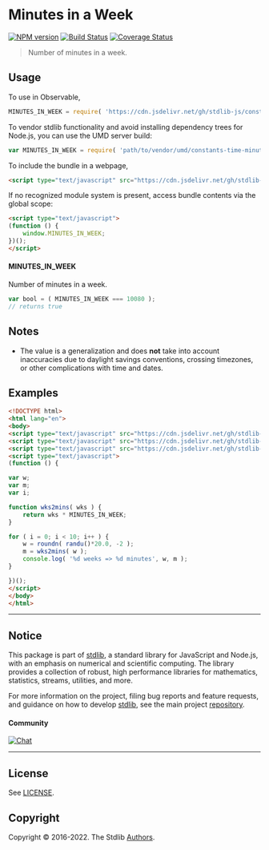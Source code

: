<!--

@license Apache-2.0

Copyright (c) 2018 The Stdlib Authors.

Licensed under the Apache License, Version 2.0 (the "License");
you may not use this file except in compliance with the License.
You may obtain a copy of the License at

   http://www.apache.org/licenses/LICENSE-2.0

Unless required by applicable law or agreed to in writing, software
distributed under the License is distributed on an "AS IS" BASIS,
WITHOUT WARRANTIES OR CONDITIONS OF ANY KIND, either express or implied.
See the License for the specific language governing permissions and
limitations under the License.

-->

# Minutes in a Week

[![NPM version][npm-image]][npm-url] [![Build Status][test-image]][test-url] [![Coverage Status][coverage-image]][coverage-url] <!-- [![dependencies][dependencies-image]][dependencies-url] -->

> Number of minutes in a week.



<section class="usage">

## Usage

To use in Observable,

```javascript
MINUTES_IN_WEEK = require( 'https://cdn.jsdelivr.net/gh/stdlib-js/constants-time-minutes-in-week@v0.0.8-umd/browser.js' )
```

To vendor stdlib functionality and avoid installing dependency trees for Node.js, you can use the UMD server build:

```javascript
var MINUTES_IN_WEEK = require( 'path/to/vendor/umd/constants-time-minutes-in-week/index.js' )
```

To include the bundle in a webpage,

```html
<script type="text/javascript" src="https://cdn.jsdelivr.net/gh/stdlib-js/constants-time-minutes-in-week@v0.0.8-umd/browser.js"></script>
```

If no recognized module system is present, access bundle contents via the global scope:

```html
<script type="text/javascript">
(function () {
    window.MINUTES_IN_WEEK;
})();
</script>
```

#### MINUTES_IN_WEEK

Number of minutes in a week.

```javascript
var bool = ( MINUTES_IN_WEEK === 10080 );
// returns true
```

</section>

<!-- /.usage -->

<section class="notes">

## Notes

-   The value is a generalization and does **not** take into account inaccuracies due to daylight savings conventions, crossing timezones, or other complications with time and dates. 

</section>

<!-- /.notes -->

<section class="examples">

## Examples

<!-- eslint no-undef: "error" -->

```html
<!DOCTYPE html>
<html lang="en">
<body>
<script type="text/javascript" src="https://cdn.jsdelivr.net/gh/stdlib-js/random-base-randu@umd/browser.js"></script>
<script type="text/javascript" src="https://cdn.jsdelivr.net/gh/stdlib-js/math-base-special-roundn@umd/browser.js"></script>
<script type="text/javascript" src="https://cdn.jsdelivr.net/gh/stdlib-js/constants-time-minutes-in-week@v0.0.8-umd/browser.js"></script>
<script type="text/javascript">
(function () {

var w;
var m;
var i;

function wks2mins( wks ) {
    return wks * MINUTES_IN_WEEK;
}

for ( i = 0; i < 10; i++ ) {
    w = roundn( randu()*20.0, -2 );
    m = wks2mins( w );
    console.log( '%d weeks => %d minutes', w, m );
}

})();
</script>
</body>
</html>
```

</section>

<!-- /.examples -->

<!-- Section for related `stdlib` packages. Do not manually edit this section, as it is automatically populated. -->

<section class="related">

</section>

<!-- /.related -->

<!-- Section for all links. Make sure to keep an empty line after the `section` element and another before the `/section` close. -->


<section class="main-repo" >

* * *

## Notice

This package is part of [stdlib][stdlib], a standard library for JavaScript and Node.js, with an emphasis on numerical and scientific computing. The library provides a collection of robust, high performance libraries for mathematics, statistics, streams, utilities, and more.

For more information on the project, filing bug reports and feature requests, and guidance on how to develop [stdlib][stdlib], see the main project [repository][stdlib].

#### Community

[![Chat][chat-image]][chat-url]

---

## License

See [LICENSE][stdlib-license].


## Copyright

Copyright &copy; 2016-2022. The Stdlib [Authors][stdlib-authors].

</section>

<!-- /.stdlib -->

<!-- Section for all links. Make sure to keep an empty line after the `section` element and another before the `/section` close. -->

<section class="links">

[npm-image]: http://img.shields.io/npm/v/@stdlib/constants-time-minutes-in-week.svg
[npm-url]: https://npmjs.org/package/@stdlib/constants-time-minutes-in-week

[test-image]: https://github.com/stdlib-js/constants-time-minutes-in-week/actions/workflows/test.yml/badge.svg?branch=v0.0.8
[test-url]: https://github.com/stdlib-js/constants-time-minutes-in-week/actions/workflows/test.yml?query=branch:v0.0.8

[coverage-image]: https://img.shields.io/codecov/c/github/stdlib-js/constants-time-minutes-in-week/main.svg
[coverage-url]: https://codecov.io/github/stdlib-js/constants-time-minutes-in-week?branch=main

<!--

[dependencies-image]: https://img.shields.io/david/stdlib-js/constants-time-minutes-in-week.svg
[dependencies-url]: https://david-dm.org/stdlib-js/constants-time-minutes-in-week/main

-->

[chat-image]: https://img.shields.io/gitter/room/stdlib-js/stdlib.svg
[chat-url]: https://gitter.im/stdlib-js/stdlib/

[stdlib]: https://github.com/stdlib-js/stdlib

[stdlib-authors]: https://github.com/stdlib-js/stdlib/graphs/contributors

[umd]: https://github.com/umdjs/umd
[es-module]: https://developer.mozilla.org/en-US/docs/Web/JavaScript/Guide/Modules

[deno-url]: https://github.com/stdlib-js/constants-time-minutes-in-week/tree/deno
[umd-url]: https://github.com/stdlib-js/constants-time-minutes-in-week/tree/umd
[esm-url]: https://github.com/stdlib-js/constants-time-minutes-in-week/tree/esm
[branches-url]: https://github.com/stdlib-js/constants-time-minutes-in-week/blob/main/branches.md

[stdlib-license]: https://raw.githubusercontent.com/stdlib-js/constants-time-minutes-in-week/main/LICENSE

</section>

<!-- /.links -->
